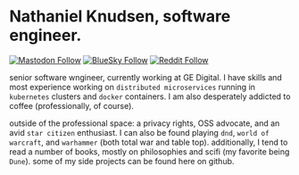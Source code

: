 # Nathaniel Knudsen, software engineer.
[![Mastodon Follow](https://img.shields.io/badge/mastodon-@stoicswe-purple?logo=mastodon)](https://mastodon.social/@stoicswe) [![BlueSky Follow](https://img.shields.io/badge/bluesky-@stoicswe.com_-blue?logo=blueprint)](https://bsky.app/profile/stoicswe.bsky.social) [![Reddit Follow](https://img.shields.io/badge/threads-@stoicswe.eth-lavender?logo=threads)]([https://threads.net/@stoicswe.eth](https://www.threads.net/@stoicswe.eth))

senior software wngineer, currently working at GE Digital. I have skills and most experience working on `distributed microservices` running in `kubernetes` clusters and `docker` containers. I am also desperately addicted to coffee (professionally, of course).

outside of the professional space: a privacy rights, OSS advocate, and an avid `star citizen` enthusiast. I can also be found playing `dnd`, `world of warcraft`, and `warhammer` (both total war and table top). additionally, I tend to read a number of books, mostly on philosophies and scifi (my favorite being `Dune`). some of my side projects can be found here on github.
